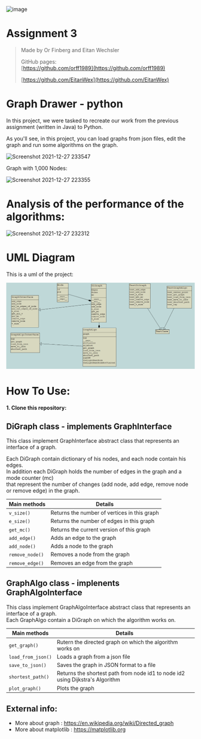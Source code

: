 ![image](https://user-images.githubusercontent.com/93159965/147562147-754a2b7c-d5d0-44c8-b6d9-a37ce5fc1b44.png)

# Assignment 3

> Made by Or Finberg and Eitan Wechsler
>
> GitHub pages:  
> [https://github.com/orff1989](https://github.com/orff1989)
> 
> [https://github.com/EitanWex](https://github.com/EitanWex)


# Graph Drawer - python
In this project, we were tasked to recreate our work from the previous assignment (written in Java) to Python.

As you'll see, in this project, you can load graphs from json files, edit the graph and run some algorithms on the graph.

![Screenshot 2021-12-27 233547](https://user-images.githubusercontent.com/43110158/147508794-28eb6cbd-c2db-4b65-89f7-97b7fc79d2c7.png)

Graph with 1,000 Nodes:

![Screenshot 2021-12-27 223355](https://user-images.githubusercontent.com/43110158/147508451-0958ec2e-b77b-4b56-80c3-56ba358ba13f.png)


# Analysis of the performance of the algorithms:

![Screenshot 2021-12-27 232312](https://user-images.githubusercontent.com/43110158/147508128-080c7d0a-e1d4-40e3-af4f-0393b710bbd4.png)

# UML Diagram

This is a uml of the project:

![Class Diagram](ClassesDiagram.png)

# How To Use:

__1. Clone this repository:__

## DiGraph class - implements GraphInterface

This class implement GraphInterface abstract class that represents an interface of a graph.

Each DiGraph contain dictionary of his nodes, and each node contain his edges.\
In addition each DiGraph holds the number of edges in the graph and a mode counter (mc)\
that represent the number of changes (add node, add edge, remove node or remove edge) in the graph.


| **Main methods**      |    **Details**        |
|-----------------|-----------------------|
| `v_size()` | Returns the number of vertices in this graph |
| `e_size()` | Returns the number of edges in this graph |
| `get_mc()` | Returns the current version of this graph |
| `add_edge()` | Adds an edge to the graph |
| `add_node()` | Adds a node to the graph |
| `remove_node()` | Removes a node from the graph |
| `remove_edge()` | Removes an edge from the graph |



## GraphAlgo class - implenents GraphAlgoInterface
This class implement GraphAlgoInterface abstract class that represents an interface of a graph.\
Each GraphAlgo contain a DiGraph on which the algorithm works on.


| **Main methods**      |    **Details**        |
|-----------------|-----------------------|
| `get_graph()` | Rutern the directed graph on which the algorithm works on |
| `load_from_json()` | Loads a graph from a json file |
| `save_to_json()` | Saves the graph in JSON format to a file |
| `shortest_path()` | Returns the shortest path from node id1 to node id2 using Dijkstra's Algorithm |
| `plot_graph()` | Plots the graph |

## External info:
- More about graph : https://en.wikipedia.org/wiki/Directed_graph
- More about matplotlib : https://matplotlib.org   
